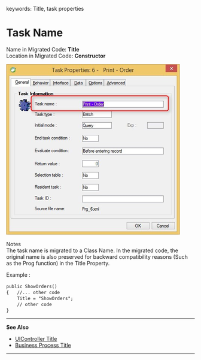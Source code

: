 ﻿keywords: Title, task properties
# Task Name

Name in Migrated Code: **Title**   
Location in Migrated Code: **Constructor**  

![Task properties task-name](Task-properties-task-name.jpg)

Notes  
  The task name is migrated to a Class Name. In the migrated code, the original name is also preserved for backward compatibility reasons (Such as the Prog function) in the Title Property.

Example :
```csdiff
public ShowOrders()
{   //... other code
    Title = "ShowOrders";
    // other code
}
```
---
**See Also**

* [UIController Title ](http://www.fireflymigration.com/reference/html/P_Firefly_Box_UIController_Title.htm)
* [Business Process Title](http://www.fireflymigration.com/reference/html/P_Firefly_Box_BusinessProcess_Title.htm)

--- 
